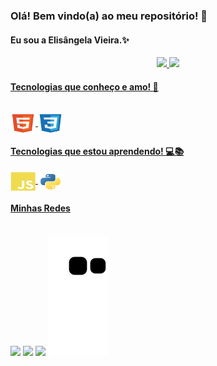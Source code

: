 ### Olá! Bem vindo(a) ao meu repositório! 🤩
#### Eu sou a Elisângela Vieira.✨

<div align="center">
  <a href="https://github.com/EllieVieira">
  <img height="180em" src="https://github-readme-stats.vercel.app/api?username=EllieVieira&show_icons=true&theme=nightowl&include_all_commits=true&count_private=true"/>
  <img height="180em" src="https://github-readme-stats.vercel.app/api/top-langs/?username=EllieVieira&layout=compact&langs_count=7&theme=nightowl"/>
</div>
  
  #### Tecnologias que conheço e amo! 💖
<div style="display: inline_block"><br>
  <img align="center" alt="Ellie-HTML" height="30" width="40" src="https://raw.githubusercontent.com/devicons/devicon/master/icons/html5/html5-original.svg">
  <img align="center" alt="Ellie-CSS" height="30" width="40" src="https://raw.githubusercontent.com/devicons/devicon/master/icons/css3/css3-original.svg">
  
  #### Tecnologias que estou aprendendo! 💻📚
  <img align="center" alt="Ellie-Js" height="30" width="40" src="https://raw.githubusercontent.com/devicons/devicon/master/icons/javascript/javascript-plain.svg">
  <img align="center" alt="Ellie-Python" height="30" width="40" src="https://raw.githubusercontent.com/devicons/devicon/master/icons/python/python-original.svg">
</div>
  
  #### Minhas Redes
<div style="display: inline_block"><br>
  <a href="https://www.linkedin.com/in/eelisangelavieira/" target="_blank"><img src="https://img.shields.io/badge/-LinkedIn-%230077B5?style=for-the-badge&logo=linkedin&logoColor=white" target="_blank"></a> 
  <a href="https://www.instagram.com/ellievieira_b/" target="_blank"><img src="https://img.shields.io/badge/-Instagram-%23E4405F?style=for-the-badge&logo=instagram&logoColor=white" target="_blank"></a>
  <a href="https://twitter.com/EllieVieira_B" target="_blank"><img src="https://img.shields.io/badge/Twitter-1DA1F2?style=for-the-badge&logo=twitter&logoColor=white" target="_blank"></a>


 <picture>
  <source media="(prefers-color-scheme: dark)" srcset="https://raw.githubusercontent.com/EllieVieira/EllieVieira/output/github-contribution-grid-snake-dark.svg">
  <source media="(prefers-color-scheme: light)" srcset="https://raw.githubusercontent.com/EllieVieira/EllieVieira/output/github-contribution-grid-snake.svg">
  <img alt="github contribution grid snake animation" src="https://raw.githubusercontent.com/EllieVieira/EllieVieira/output/github-contribution-grid-snake.svg">
</picture>
</div>
